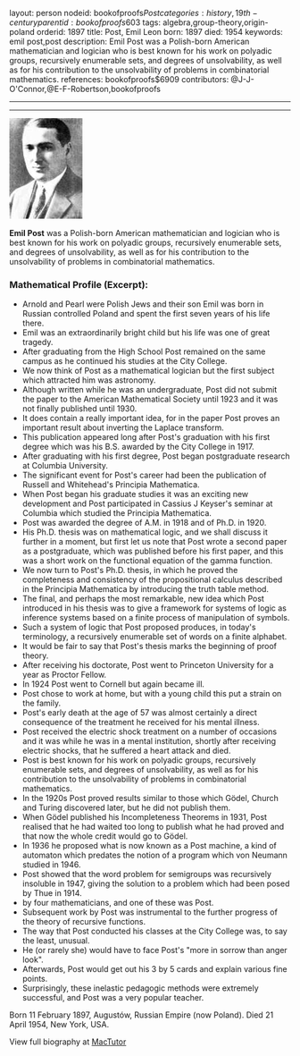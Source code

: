 layout: person
nodeid: bookofproofs$Post
categories: history,19th-century
parentid: bookofproofs$603
tags: algebra,group-theory,origin-poland
orderid: 1897
title: Post, Emil Leon
born: 1897
died: 1954
keywords: emil post,post
description: Emil Post was a Polish-born American mathematician and logician who is best known for his work on polyadic groups, recursively enumerable sets, and degrees of unsolvability, as well as for his contribution to the unsolvability of problems in combinatorial mathematics.
references: bookofproofs$6909
contributors: @J-J-O'Connor,@E-F-Robertson,bookofproofs

---



---

![Post.jpg](https://github.com/bookofproofs/bookofproofs.github.io/blob/main/_sources/_assets/images/portraits/Post.jpg?raw=true)

**Emil Post** was a Polish-born American mathematician and logician who is best known for his work on polyadic groups, recursively enumerable sets, and degrees of unsolvability, as well as for his contribution to the unsolvability of problems in combinatorial mathematics.

### Mathematical Profile (Excerpt):
* Arnold and Pearl were Polish Jews and their son Emil was born in Russian controlled Poland and spent the first seven years of his life there.
* Emil was an extraordinarily bright child but his life was one of great tragedy.
* After graduating from the High School Post remained on the same campus as he continued his studies at the City College.
* We now think of Post as a mathematical logician but the first subject which attracted him was astronomy.
* Although written while he was an undergraduate, Post did not submit the paper to the American Mathematical Society until 1923 and it was not finally published until 1930.
* It does contain a really important idea, for in the paper Post proves an important result about inverting the Laplace transform.
* This publication appeared long after Post's graduation with his first degree which was his B.S. awarded by the City College in 1917.
* After graduating with his first degree, Post began postgraduate research at Columbia University.
* The significant event for Post's career had been the publication of Russell and Whitehead's Principia Mathematica.
* When Post began his graduate studies it was an exciting new development and Post participated in Cassius J Keyser's seminar at Columbia which studied the Principia Mathematica.
* Post was awarded the degree of A.M. in 1918 and of Ph.D. in 1920.
* His Ph.D. thesis was on mathematical logic, and we shall discuss it further in a moment, but first let us note that Post wrote a second paper as a postgraduate, which was published before his first paper, and this was a short work on the functional equation of the gamma function.
* We now turn to Post's Ph.D. thesis, in which he proved the completeness and consistency of the propositional calculus described in the Principia Mathematica by introducing the truth table method.
* The final, and perhaps the most remarkable, new idea which Post introduced in his thesis was to give a framework for systems of logic as inference systems based on a finite process of manipulation of symbols.
* Such a system of logic that Post proposed produces, in today's terminology, a recursively enumerable set of words on a finite alphabet.
* It would be fair to say that Post's thesis marks the beginning of proof theory.
* After receiving his doctorate, Post went to Princeton University for a year as Proctor Fellow.
* In 1924 Post went to Cornell but again became ill.
* Post chose to work at home, but with a young child this put a strain on the family.
* Post's early death at the age of 57 was almost certainly a direct consequence of the treatment he received for his mental illness.
* Post received the electric shock treatment on a number of occasions and it was while he was in a mental institution, shortly after receiving electric shocks, that he suffered a heart attack and died.
* Post is best known for his work on polyadic groups, recursively enumerable sets, and degrees of unsolvability, as well as for his contribution to the unsolvability of problems in combinatorial mathematics.
* In the 1920s Post proved results similar to those which Gödel, Church and Turing discovered later, but he did not publish them.
* When Gödel published his Incompleteness Theorems in 1931, Post realised that he had waited too long to publish what he had proved and that now the whole credit would go to Gödel.
* In 1936 he proposed what is now known as a Post machine, a kind of automaton which predates the notion of a program which von Neumann studied in 1946.
* Post showed that the word problem for semigroups was recursively insoluble in 1947, giving the solution to a problem which had been posed by Thue in 1914.
* by four mathematicians, and one of these was Post.
* Subsequent work by Post was instrumental to the further progress of the theory of recursive functions.
* The way that Post conducted his classes at the City College was, to say the least, unusual.
* He (or rarely she) would have to face Post's "more in sorrow than anger look".
* Afterwards, Post would get out his 3 by 5 cards and explain various fine points.
* Surprisingly, these inelastic pedagogic methods were extremely successful, and Post was a very popular teacher.

Born 11 February 1897, Augustów, Russian Empire (now Poland). Died 21 April 1954, New York, USA.

View full biography at [MacTutor](https://mathshistory.st-andrews.ac.uk/Biographies/Post/)
